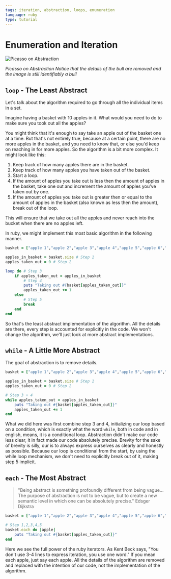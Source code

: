 ```yaml
---
tags: iteration, abstraction, loops, enumeration
language: ruby
type: tutorial
---
```


# Enumeration and Iteration

![Picasso on Abstraction](http://ironboard-curriculum-content.s3.amazonaws.com/web-development/abstraction-bull.jpg)

_Picasso on Abstraction_
_Notice that the details of the bull are removed and the image is still identifiably a bull_

## `loop` - The Least Abstract

Let's talk about the algorithm required to go through all the individual items in a set.

Imagine having a basket with 10 apples in it. What would you need to do to make sure you took out all the apples?

You might think that it's enough to say take an apple out of the basket one at a time. But that's not entirely true, because at a certain point, there are no more apples in the basket, and you need to know that, or else you'd keep on reaching in for more apples. So the algorithm is a bit more complex. It might look like this:

1. Keep track of how many apples there are in the basket.
2. Keep track of how many apples you have taken out of the basket.
3. Start a loop.
4. If the amount of apples you take out is less then the amount of apples in the basket, take one out and increment the amount of apples you've taken out by one.
5. If the amount of apples you take out is greater then or equal to the amount of apples in the basket (also known as less then the amount), break out of the loop.

This will ensure that we take out all the apples and never reach into the bucket when there are no apples left.

In ruby, we might implement this most basic algorithm in the following manner.

```ruby
basket = ["apple 1","apple 2","apple 3","apple 4","apple 5","apple 6","apple 7","apple 8","apple 9","apple 10"]

apples_in_basket = basket.size # Step 1
apples_taken_out = 0 # Step 2

loop do # Step 3
    if apples_taken_out < apples_in_basket 
        # Step 4
        puts "Taking out #{basket[apples_taken_out]}"
        apples_taken_out += 1
    else
        # Step 5
        break
    end
end
```

So that's the least abstract implementation of the algorithm. All the details are there, every step is accounted for explicitly in the code. We won't change the algorithm, we'll just look at more abstract implementations.

## `while` - A Little More Abstract

The goal of abstraction is to remove details.

```ruby
basket = ["apple 1","apple 2","apple 3","apple 4","apple 5","apple 6","apple 7","apple 8","apple 9","apple 10"]

apples_in_basket = basket.size # Step 1
apples_taken_out = 0 # Step 2

# Step 3 + 4
while apples_taken_out < apples_in_basket
    puts "Taking out #{basket[apples_taken_out]}"
    apples_taken_out += 1
end
```

What we did here was first combine step 3 and 4, initializing our loop based on a condition, which is exactly what the word `while`, both in code and in english, means, it is a conditional loop. Abstraction didn't make our code less clear, it in fact made our code absolutely precise. Brevity for the sake of brevity is silly, our is to always express ourselves as clearly and honestly as possible. Because our loop is conditional from the start, by using the while loop mechanism, we don't need to explicitly break out of it, making step 5 implicit.

## `each` - The Most Abstract

> "Being abstract is something profoundly different from being vague... The purpose of abstraction is not to be vague, but to create a new semantic level in which one can be absolutely precise." Edsger Dijkstra

```ruby
basket = ["apple 1","apple 2","apple 3","apple 4","apple 5","apple 6","apple 7","apple 8","apple 9","apple 10"]

# Step 1,2,3,4,5
basket.each do |apple|
    puts "Taking out #{basket[apples_taken_out]}"
end
```

Here we see the full power of the ruby iterators. As Kent Beck says, "You don't use 3-4 lines to express iteration, you use one word." If you mean each apple, just say each apple. All the details of the algorithm are removed and replaced with the intention of our code, not the implementation of the algorithm.
